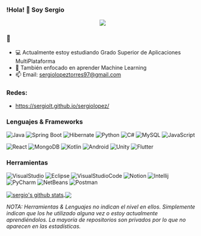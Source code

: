 ### !Hola! :wave: Soy Sergio

<div align="center">
<img src="https://media.giphy.com/media/NTur7XlVDUdqM/giphy.gif">
</div>


### :eyes:

 - :computer: Actualmente estoy estudiando Grado Superior de Aplicaciones MultiPlataforma 
 - :book: También enfocado en aprender Machine Learning
 - :mailbox: Email: sergiolopeztorres97@gmail.com
 
 ### Redes:

- https://sergiolt.github.io/sergiolopez/

 

### Lenguajes & Frameworks

![Java](https://img.shields.io/badge/-Java-000?&logo=Java&logoColor=ffffff)
![Spring Boot](https://img.shields.io/badge/-Spring%20Boot-000?&logo=springboot)
![Hibernate](https://img.shields.io/badge/-Hibernate-000?&logo=hibernate)
![Python](https://img.shields.io/badge/-Python-000?&logo=python)
![C#](https://img.shields.io/badge/-CSharp-000?&logo=csharp)
![MySQL](https://img.shields.io/badge/-SQL-000?&logo=MySQL&logoColor=4479A1)
![JavaScript](https://img.shields.io/badge/-JavaScript-000?&logo=JavaScript&logoColor=ddc508)

![React](https://img.shields.io/badge/-React-000?&logo=react)
![MongoDB](https://img.shields.io/badge/-Mongodb-000?&logo=mongodb)
![Kotlin](https://img.shields.io/badge/-Kotlin-000?&logo=kotlin)
![Android](https://img.shields.io/badge/-Android%20Studio-000?&logo=android)
![Unity](https://img.shields.io/badge/-Unity-000?&logo=unity)
![Flutter](https://img.shields.io/badge/-Flutter-000?&logo=flutter)

### Herramientas
![VisualStudio](https://img.shields.io/badge/-Visual%20Studio-000?&logo=visual-studio&logoColor=b70cee)
![Eclipse](https://img.shields.io/badge/-Eclipse-000?&logo=eclipse&logoColor=3b016b)
![VisualStudioCode](https://img.shields.io/badge/-Visual%20Studio%20Code-000?&logo=visual-studio-code&logoColor=0b6eec)
![Notion](https://img.shields.io/badge/-Notion-000?&logo=notion)
![Intellij](https://img.shields.io/badge/-Intellij-000?&logo=intellij-idea)
![PyCharm](https://img.shields.io/badge/-PyCharm-000?&logo=pycharm)
![NetBeans](https://img.shields.io/badge/-NetBeans-000?&logo=apache-netbeans-ide)
![Postman](https://img.shields.io/badge/-Postman-000?&logo=postman)

<a href="https://github.com/sergiolt/github-readme-stats">
<img align="center" src="https://github-readme-stats.vercel.app/api?username=sergiolt&show_icons=true&include_all_commits=true&theme=material-palenight" alt="sergio's github stats" />
</a>

<a href="https://github.com/sergiolt/github-readme-stats">
  <img align="center" src="https://github-readme-stats.vercel.app/api/top-langs/?username=sergiolt&layout=compact&theme=material-palenight" />
</a>

<i>NOTA: Herramientas & Lenguajes no indican el nivel en ellos. Simplemente indican que los he utilizado alguna vez o estoy actualmente aprendiéndolos. La mayoría de repositorios son privados por lo que no aparecen en las estadísticas.</i>



